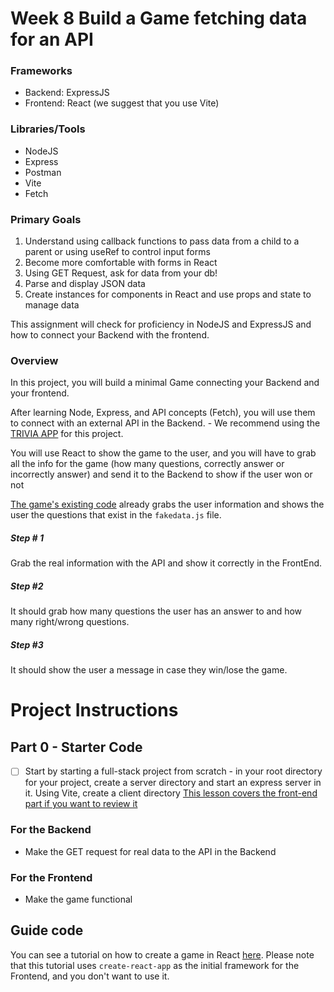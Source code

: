 # Week 8 Build a Game fetching data for an API

### Frameworks

- Backend: ExpressJS
- Frontend: React (we suggest that you use Vite)

### Libraries/Tools

- NodeJS
- Express
- Postman
- Vite
- Fetch

### Primary Goals

1. Understand using callback functions to pass data from a child to a parent or using useRef to control input forms
2. Become more comfortable with forms in React
3. Using GET Request, ask for data from your db!
4. Parse and display JSON data
5. Create instances for components in React and use props and state to manage data

This assignment will check for proficiency in NodeJS and ExpressJS and how to connect your Backend with the frontend.

### Overview

In this project, you will build a minimal Game connecting your Backend and your frontend. 

After learning Node, Express, and API concepts (Fetch), you will use them to connect with an external API in the Backend. - We recommend using the [TRIVIA APP](https://opentdb.com/api_config.php) for this project.

You will use React to show the game to the user, and you will have to grab all the info for the game (how many questions, correctly answer or incorrectly answer) and send it to the Backend to show if the user won or not

[The game's existing code](https://github.com/Yosolita1978/week8Game) already grabs the user information and shows the user the questions that exist in the `fakedata.js` file.

##### Step # 1

Grab the real information with the API and show it correctly in the FrontEnd.

##### Step #2

It should grab how many questions the user has an answer to and how many right/wrong questions.

##### Step #3

It should show the user a message in case they win/lose the game.


# Project Instructions

## Part 0 - Starter Code

- [ ] Start by starting a full-stack project from scratch - in your root directory for your project, create a server directory and start an express server in it.  Using Vite, create a client directory [This lesson covers the front-end part if you want to review it](https://github.com/Techtonica/curriculum/blob/main/react-js/react-local-vite.md)

### For the Backend

- Make the GET request for real data to the API in the Backend

### For the Frontend

- Make the game functional

## Guide code

You can see a tutorial on how to create a game in React [here](https://www.freecodecamp.org/news/how-to-build-a-quiz-app-using-react/). Please note that this tutorial uses `create-react-app` as the initial framework for the Frontend, and you don't want to use it. 

